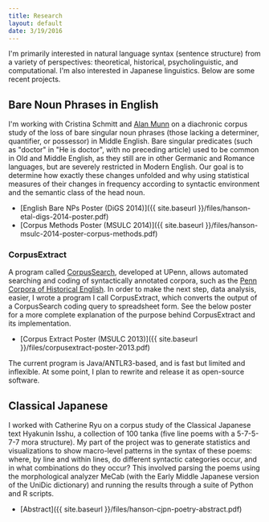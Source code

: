 ```yaml
---
title: Research
layout: default
date: 3/19/2016
---
```


I'm primarily interested in natural language syntax (sentence structure) from a variety of perspectives: theoretical, historical, psycholinguistic, and computational. I'm also interested in Japanese linguistics. Below are some recent projects.


## Bare Noun Phrases in English

I'm working with Cristina Schmitt and [Alan Munn][munn] on a diachronic corpus study of the loss of bare singular noun phrases (those lacking a determiner, quantifier, or possessor) in Middle English. Bare singular predicates (such as "doctor" in "He is doctor", with no preceding article) used to be common in Old and Middle English, as they still are in other Germanic and Romance languages, but are severely restricted in Modern English. Our goal is to determine how exactly these changes unfolded and why using statistical measures of their changes in frequency according to syntactic environment and the semantic class of the head noun.

* [English Bare NPs Poster (DiGS 2014)]({{ site.baseurl }}/files/hanson-etal-digs-2014-poster.pdf)
* [Corpus Methods Poster (MSULC 2014)]({{ site.baseurl }}/files/hanson-msulc-2014-poster-corpus-methods.pdf)


### CorpusExtract

A program called [CorpusSearch][cs], developed at UPenn, allows automated searching and coding of syntactically annotated corpora, such as the [Penn Corpora of Historical English][pche]. In order to make the next step, data analysis, easier, I wrote a program I call CorpusExtract, which converts the output of a CorpusSearch coding query to spreadsheet form. See the below poster for a more complete explanation of the purpose behind CorpusExtract and its implementation.

* [Corpus Extract Poster (MSULC 2013)]({{ site.baseurl }}/files/corpusextract-poster-2013.pdf)

The current program is Java/ANTLR3-based, and is fast but limited and inflexible. At some point, I plan to rewrite and release it as open-source software.




## Classical Japanese

I worked with Catherine Ryu on a corpus study of the Classical Japanese text  Hyakunin Isshu, a collection of 100 tanka (five line poems with a 5-7-5-7-7 mora structure). My part of the project was to generate statistics and visualizations to show macro-level patterns in the syntax of these poems: where, by line and within lines, do different syntactic categories occur, and in what combinations do they occur? This involved parsing the poems using the morphological analyzer MeCab (with the Early Middle Japanese version of the UniDic dictionary) and running the results through a suite of Python and R scripts.

* [Abstract]({{ site.baseurl }}/files/hanson-cjpn-poetry-abstract.pdf)


[munn]: http://www.msu.edu/~amunn
[pche]: http://www.ling.upenn.edu/hist-corpora/
[cs]: http://corpussearch.sourceforge.net/
